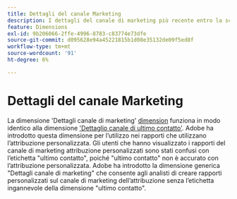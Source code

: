 ```yaml
---
title: Dettagli del canale Marketing
description: I dettagli del canale di marketing più recente entro la scadenza del coinvolgimento del visitatore.
feature: Dimensions
exl-id: 9b206066-2ffe-4996-8783-c83774e73dfe
source-git-commit: d095628e94a45221815b1d08e35132de09f5ed8f
workflow-type: tm+mt
source-wordcount: '91'
ht-degree: 6%

---
```


# Dettagli del canale Marketing

La dimensione &#39;Dettagli canale di marketing&#39; [dimension](overview.md) funziona in modo identico alla dimensione [&#39;Dettaglio canale di ultimo contatto&#39;](last-touch-detail.md). Adobe ha introdotto questa dimensione per l’utilizzo nei rapporti che utilizzano l’attribuzione personalizzata. Gli utenti che hanno visualizzato i rapporti del canale di marketing attribuzione personalizzati sono stati confusi con l’etichetta &quot;ultimo contatto&quot;, poiché &quot;ultimo contatto&quot; non è accurato con l’attribuzione personalizzata. Adobe ha introdotto la dimensione generica &quot;Dettagli canale di marketing&quot; che consente agli analisti di creare rapporti personalizzati sul canale di marketing dell’attribuzione senza l’etichetta ingannevole della dimensione &quot;ultimo contatto&quot;.
